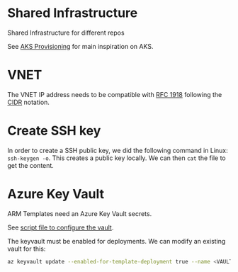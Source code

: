 # Shared Infrastructure

Shared Infrastructure for different repos

See [AKS Provisioning](https://github.com/vplauzon/aks/tree/master/aks-kubenet) for main inspiration on AKS.

# VNET

The VNET IP address needs to be compatible with [RFC 1918](https://en.wikipedia.org/wiki/Private_network) following the [CIDR](https://en.wikipedia.org/wiki/Classless_Inter-Domain_Routing) notation.

# Create SSH key

In order to create a SSH public key, we did the following command in Linux:  `ssh-keygen -o`.  This creates a public key locally.  We can then `cat` the file to get the content.

# Azure Key Vault

ARM Templates need an Azure Key Vault secrets.

See [script file to configure the vault](secrets.sh).

The keyvault must be enabled for deployments.  We can modify an existing vault for this:

```bash
az keyvault update --enabled-for-template-deployment true --name <VAULT NAME>
```